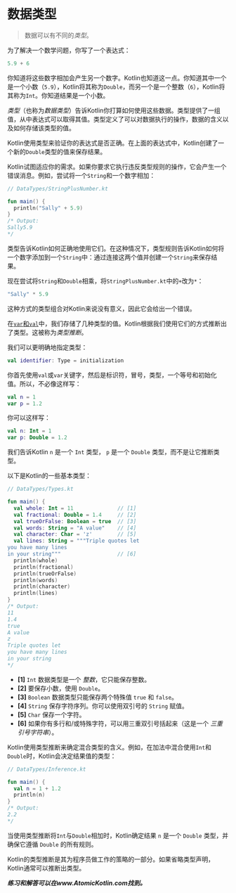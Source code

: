 # 数据类型

> 数据可以有不同的*类型*。

为了解决一个数学问题，你写了一个表达式：

```kotlin
5.9 + 6
```

你知道将这些数字相加会产生另一个数字。Kotlin也知道这一点。你知道其中一个是一个小数（`5.9`），Kotlin将其称为`Double`，而另一个是一个整数（`6`），Kotlin将其称为`Int`。你知道结果是一个小数。

*类型*（也称为*数据类型*）告诉Kotlin你打算如何使用这些数据。类型提供了一组值，从中表达式可以取得其值。类型定义了可以对数据执行的操作，数据的含义以及如何存储该类型的值。

Kotlin使用类型来验证你的表达式是否正确。在上面的表达式中，Kotlin创建了一个新的`Double`类型的值来保存结果。

Kotlin试图适应你的需求。如果你要求它执行违反类型规则的操作，它会产生一个错误消息。例如，尝试将一个`String`和一个数字相加：

```kotlin
// DataTypes/StringPlusNumber.kt

fun main() {
  println("Sally" + 5.9)
}
/* Output:
Sally5.9
*/
```

类型告诉Kotlin如何正确地使用它们。在这种情况下，类型规则告诉Kotlin如何将一个数字添加到一个`String`中：通过连接这两个值并创建一个`String`来保存结果。

现在尝试将`String`和`Double`相乘，将`StringPlusNumber.kt`中的`+`改为`*`：

```kotlin
"Sally" * 5.9
```

这种方式的类型组合对Kotlin来说没有意义，因此它会给出一个错误。

在[`var`和`val`](./se01-ch04.md)中，我们存储了几种类型的值。Kotlin根据我们使用它们的方式推断出了类型。这被称为*类型推断*。

我们可以更明确地指定类型：

```kotlin
val identifier: Type = initialization
```

你首先使用`val`或`var`关键字，然后是标识符，冒号，类型，一个等号和初始化值。所以，不必像这样写：

```kotlin
val n = 1
var p = 1.2
```

你可以这样写：

```kotlin
val n: Int = 1
var p: Double = 1.2
```

我们告诉Kotlin `n` 是一个 `Int` 类型， `p` 是一个 `Double` 类型，而不是让它推断类型。

以下是Kotlin的一些基本类型：

```kotlin
// DataTypes/Types.kt

fun main() {
  val whole: Int = 11              // [1]
  val fractional: Double = 1.4     // [2]
  val trueOrFalse: Boolean = true  // [3]
  val words: String = "A value"    // [4]
  val character: Char = 'z'        // [5]
  val lines: String = """Triple quotes let
you have many lines
in your string"""                  // [6]
  println(whole)
  println(fractional)
  println(trueOrFalse)
  println(words)
  println(character)
  println(lines)
}
/* Output:
11
1.4
true
A value
z
Triple quotes let
you have many lines
in your string
*/
```

- **[1]** `Int` 数据类型是一个 *整数*，它只能保存整数。
- **[2]** 要保存小数，使用 `Double`。
- **[3]** `Boolean` 数据类型只能保存两个特殊值 `true` 和 `false`。
- **[4]** `String` 保存字符序列。你可以使用双引号的 `String` 赋值。
- **[5]** `Char` 保存一个字符。
- **[6]** 如果你有多行和/或特殊字符，可以用三重双引号括起来（这是一个 *三重引号字符串*）。

Kotlin使用类型推断来确定混合类型的含义。例如，在加法中混合使用`Int`和`Double`时，Kotlin会决定结果值的类型：

```kotlin
// DataTypes/Inference.kt

fun main() {
  val n = 1 + 1.2
  println(n)
}
/* Output:
2.2
*/
```

当使用类型推断将`Int`与`Double`相加时，Kotlin确定结果 `n` 是一个 `Double` 类型，并确保它遵循 `Double` 的所有规则。

Kotlin的类型推断是其为程序员做工作的策略的一部分。如果省略类型声明，Kotlin通常可以推断出类型。

***练习和解答可以在www.AtomicKotlin.com找到。***